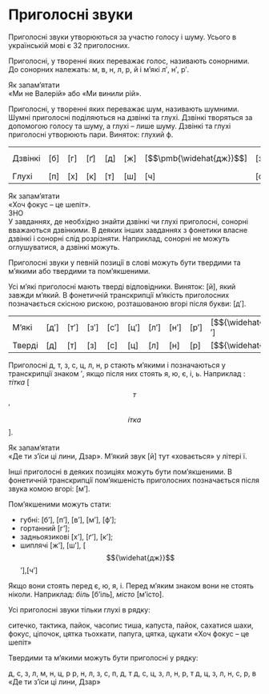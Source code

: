 # Приголосні звуки

Приголоснi звуки утворюються за участю голосу i шуму. Усього в українськiй мовi є 32 приголосних.

Приголоснi, у твореннi яких переважає голос, називають сонорними. До сонорних належать: <span class="p1">м, в, н, л, р, й</span> i м’якi <span class="p1">л′, н′, р′</span>.

<div class="alg-wrap">
<span class="alg">Як запам’ятати</span> 
<div class="alg-text">
«Ми не Валерiй» або «Ми винили рiй».
</div>
</div>

Приголоснi, у твореннi яких переважає шум, називають шумними. Шумнi приголоснi подiляються на дзвiнкi та глухi. Дзвiнкi творяться за допомогою голосу та шуму, а глухi – лише шуму. Дзвiнкi та глухi приголоснi утворюють пари. Виняток: глухий <span class="p1">ф</span>.

<div class="centered-table-wrapper">
<table class="centered-table">
<tr>
<td>Дзвiнкi</td>
<td>[<span class="p1">б</span>]</td>
<td>[<span class="p1">г</span>]</td>
<td>[<span class="p1">ґ</span>]</td>
<td>[<span class="p1">д</span>]</td>
<td>[<span class="p1">ж</span>]</td>
<td>[<span class="p1">$$\pmb{\widehat{дж}}$$</span>]</td>
<td>[<span class="p1">з</span>]</td>
<td>[<span class="p1">$$\pmb{\widehat{дз}}$$</span>]</td>
<td>[<span class="p1">д′</span>]</td>
<td>[<span class="p1">з</span>]</td>
<td>[<span class="p1">$$\pmb{\widehat{дз}}$$′</span>]</td>
<td></td>
</tr>
<tr>
<td>Глухi</td>
<td>[<span class="p1">п</span>]</td>
<td>[<span class="p1">х</span>]</td>
<td>[<span class="p1">к</span>]</td>
<td>[<span class="p1">т</span>]</td>
<td>[<span class="p1">ш</span>]</td>
<td>[<span class="p1">ч</span>]</td>
<td>[<span class="p1">с</span>]</td>
<td>[<span class="p1">ц</span>]</td>
<td>[<span class="p1">т′</span>]</td>
<td>[<span class="p1">с′</span>]</td>
<td>[<span class="p1">ц′</span>]</td>
<td>[<span class="p1">ф</span>]</td>
</tr>
</table>
</div>

<div class="alg-wrap">
<span class="alg">Як запам’ятати</span> 
<div class="alg-text">
«Хоч фокус – це шепiт».
</div>
</div>

<div class="alg-wrap">
<span class="alg">ЗНО</span> 
<div class="alg-text">
У завданнях, де необхiдно знайти дзвiнкi чи глухi приголоснi, сонорнi вважаються дзвiнкими. В деяких iнших завданнях з фонетики власне дзвiнкi i сонорнi слiд розрiзняти. Наприклад, сонорнi не можуть оглушуватися, а дзвiнкi можуть.
</div>
</div>

Приголоснi звуки у певнiй позицiї в словi можуть бути твердими та м’якими або твердими та пом’якшеними.

Усi м’якi приголоснi мають твердi вiдповiдники. Виняток: [<span class="p1">й</span>], який завжди м’який. В фонетичнiй транскрипцiї м’якiсть приголосних позначається скiсною рискою, розташованою вгорi пiсля букви: [<span class="p1">д′</span>].

<div class="centered-table-wrapper">
<table class="centered-table">
<tr>
<td>М’якi</td>
<td>[<span class="p1">д′</span>]</td>
<td>[<span class="p1">т′</span>]</td>
<td>[<span class="p1">з′</span>]</td>
<td>[<span class="p1">с′</span>]</td>
<td>[<span class="p1">ц′</span>]</td>
<td>[<span class="p1">л′</span>]</td>
<td>[<span class="p1">н′</span>]</td>
<td>[<span class="p1">р′</span>]</td>
<td>[<span class="p1">$${\widehat{дз}}$$′</span>]</td>
<td>[<span class="p1">й</span>]</td>
</tr>
<tr>
<td>Твердi</td>
<td>[<span class="p1">д</span>]</td>
<td>[<span class="p1">т</span>]</td>
<td>[<span class="p1">з</span>]</td>
<td>[<span class="p1">с</span>]</td>
<td>[<span class="p1">ц</span>]</td>
<td>[<span class="p1">л</span>]</td>
<td>[<span class="p1">н</span>]</td>
<td>[<span class="p1">р</span>]</td>
<td>[<span class="p1">$${\widehat{дз}}$$</span>]</td>
<td></td>
</tr>
</table>
</div>

Приголоснi <span class="p1">д, т, з, с, ц, л, н, р</span> стають м’якими i позначаються у транскрипцiї знаком ′, якщо пiсля них стоять <span class="p1">я, ю, є, i, ь</span>. Наприклад : *тiтка* [$$т$$′$$\acute{і}тка$$].

<div class="alg-wrap">
<span class="alg">Як запам’ятати</span> 
<div class="alg-text">
«Де ти з’їси цi лини, Дзар». М’який звук [<span class="p1">й</span>] тут «ховається» у лiтерi <span class="p1">ї</span>.
</div>
</div>

Iншi приголоснi в деяких позицiях можуть бути пом’якшеними. В фонетичнiй транскрипцiї пом’якшенiсть приголосних позначається пiсля звука комою вгорi: [<span class="p1">м’</span>].

Пом’якшеними можуть стати:
 * губнi: [<span class="p1">б’</span>], [<span class="p1">п’</span>], [<span class="p1">в’</span>], [<span class="p1">м’</span>], [<span class="p1">ф’</span>];
 * гортанний [<span class="p1">г’</span>];
 * задньоязиковi [<span class="p1">х’</span>], [<span class="p1">ґ’</span>], [<span class="p1">к’</span>];
 * шиплячi [<span class="p1">ж’</span>], [<span class="p1">ш’</span>], [<span class="p1">$${\widehat{дж}}$$</span>’],[<span class="p1">ч</span>’]

Якщо вони стоять перед <span class="p1">є, ю, я, i</span>. Перед м’яким знаком вони не стоять нiколи. Наприклад: *бiль* [б’iль], *мiсто* [м’iсто]. 


<quiz correctLabel="correct" incorrectLabel="incorrect" checkLabel="check">
    <question text="">
        <p>Усі приголосні звуки тільки глухі в рядку:</p>
        <answer>ситечко, тактика, пайок, часопис</answer>
        <answer>тиша, капуста, пайок, сахатися</answer>
        <answer correct>шахи, фокус, ціпочок, цятка</answer>
        <answer>тьохкати, папуга, цятка, цукати</answer>
        <explanation>
        «Хоч фокус – це шепіт»
        </explanation>
    </question>
    <question text="">
        <p>Твердими та м’якими можуть бути приголосні у рядку:</p>
        <answer>д, с, з, л, м, н, ц, р</answer>
        <answer>р, н, л, з, с, п, д, т</answer>
        <answer correct>д, с, ц, з, л, н, р, т</answer>
        <answer>д, ц, з, л, н, с, р, в</answer>
        <explanation>
        «Де ти з’їси ці лини, Дзар»
        </explanation>
    </question>
</quiz>


